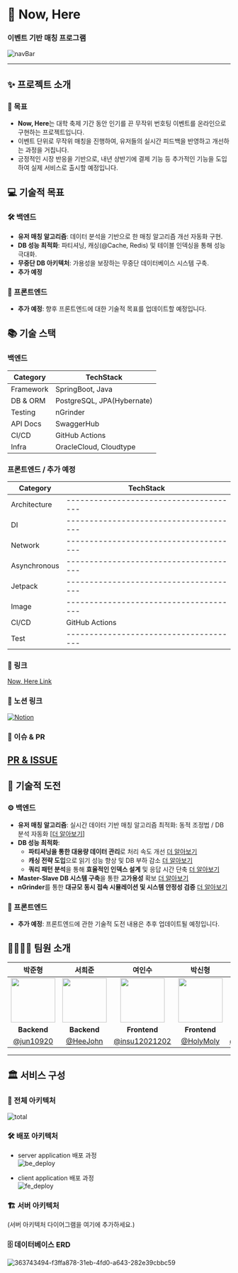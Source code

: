 
# 🌟 Now, Here

<h3>이벤트 기반 매칭 프로그램</h3>

![navBar](https://github.com/user-attachments/assets/8f5606ad-1206-4c55-bb47-e1f22538e273)

</div>

---

## ✨ 프로젝트 소개

### 🎯 목표
- **Now, Here**는 대학 축제 기간 동안 인기를 끈 무작위 번호팅 이벤트를 온라인으로 구현하는 프로젝트입니다.
- 이벤트 단위로 무작위 매칭을 진행하여, 유저들의 실시간 피드백을 반영하고 개선하는 과정을 거칩니다.
- 긍정적인 시장 반응을 기반으로, 내년 상반기에 결제 기능 등 추가적인 기능을 도입하여 실제 서비스로 출시할 예정입니다.

## 💻 기술적 목표

### 🛠 백엔드
- **유저 매칭 알고리즘**: 데이터 분석을 기반으로 한 매칭 알고리즘 개선 자동화 구현.
- **DB 성능 최적화**: 파티셔닝, 캐싱(@Cache, Redis) 및 테이블 인덱싱을 통해 성능 극대화.
- **무중단 DB 아키텍처**: 가용성을 보장하는 무중단 데이터베이스 시스템 구축.
- **추가 예정**

### 🎨 프론트엔드
- **추가 예정**: 향후 프론트엔드에 대한 기술적 목표를 업데이트할 예정입니다.

## 📚 기술 스택
### 백엔드
| Category   | TechStack                  |
| ---------- |----------------------------|
| Framework  | SpringBoot, Java           |
| DB & ORM   | PostgreSQL, JPA(Hybernate) |
| Testing    | nGrinder                   |
| API Docs   | SwaggerHub                 |
| CI/CD      | GitHub Actions             |
| Infra      | OracleCloud, Cloudtype     |

### 프론트엔드 / 추가 예정
| Category      | TechStack                              |
| ------------- | -------------------------------------- |
| Architecture  |  -------------------------------------- |
| DI            |  --------------------------------------                            |
| Network       | -------------------------------------- |
| Asynchronous  |  --------------------------------------                     |
| Jetpack       |  -------------------------------------- |
| Image         |  --------------------------------------                                 |
| CI/CD         | GitHub Actions                         |
| Test          |  --------------------------------------                                |

### 🔗 링크
[Now, Here Link](https://www.now-here.site)

### 📑 노션 링크
[![Notion](https://img.shields.io/badge/Notion-Now_Here-%23000000?style=for-the-badge&logo=notion&logoColor=white)](https://heejohn.notion.site/Now-here-f93e5f11396f44cb8618d7be3d525b9c?pvs=4)

### 🤔 이슈 & PR
[PR & ISSUE](https://github.com/now-here-5/now-here/issues)
---

## 🚀 기술적 도전

### ⚙️ 백엔드
- **유저 매칭 알고리즘**: 실시간 데이터 기반 매칭 알고리즘 최적화: 동적 조정법 / DB 분석 자동화 [[더 알아보기](https://jun10920.tistory.com/38)]
- **DB 성능 최적화**:
  - **파티셔닝을 통한 대용량 데이터 관리**로 처리 속도 개선 [더 알아보기]()
  - **캐싱 전략 도입**으로 읽기 성능 향상 및 DB 부하 감소 [더 알아보기]()
  - **쿼리 패턴 분석**을 통해 **효율적인 인덱스 설계** 및 응답 시간 단축 [더 알아보기]()
-  **Master-Slave DB 시스템 구축**을 통한 **고가용성** 확보 [더 알아보기]()
- **nGrinder**를 통한 **대규모 동시 접속 시뮬레이션 및 시스템 안정성 검증** [더 알아보기]()

### 🎨 프론트엔드
- **추가 예정**: 프론트엔드에 관한 기술적 도전 내용은 추후 업데이트될 예정입니다.

## 👨‍👩‍👧‍👦 팀원 소개
| 박준형 | 서희준 | 여인수 | 박신형 | 김혜윤 |
| :---: | :---: | :---: | :---: | :---: |
| <img src="https://github.com/jun10920.png" width="100"/> | <img src="https://github.com/HeeJohn.png" width="100"/> | <img src="https://github.com/insu12021202.png" width="100"/> | <img src="https://github.com/HolMoly.png" width="100"/> | <img src="https://github.com/haeyun0327.png" width="100"/> |
| **Backend** | **Backend** | **Frontend** | **Frontend** | **PM** |
| [@jun10920](https://github.com/jun10920) | [@HeeJohn](https://github.com/HeeJohn) | [@insu12021202](https://github.com/insu12021202) | [@HolyMoly](https://github.com/HolMoly) | [@haeyun0327](https://github.com/haeyun0327) |

---

## 🏛️ 서비스 구성

### 🧩 전체 아키텍처 
![total](https://github.com/user-attachments/assets/b9aca9fc-7445-45b4-a3f3-32eab91bbcfc)


### 🛠 배포 아키텍처
- server application 배포 과정 <br>
  ![be_deploy](https://github.com/user-attachments/assets/10e041ac-9aff-413f-b0c8-695f2c60344d)


- client application 배포 과정 <br>
  ![fe_deploy](https://github.com/user-attachments/assets/b482a1c7-50aa-4f78-ae70-b22b3e5757ce)




### 🏗️ 서버 아키텍처
(서버 아키텍처 다이어그램을 여기에 추가하세요.)

### 🗄️ 데이터베이스 ERD
![363743494-f3ffa878-31eb-4fd0-a643-282e39cbbc59](https://github.com/user-attachments/assets/08ec21eb-f46c-4f97-b919-09f7eb5e160e)
